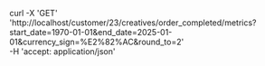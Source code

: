 curl -X 'GET' \
  'http://localhost/customer/23/creatives/order_completed/metrics?start_date=1970-01-01&end_date=2025-01-01&currency_sign=%E2%82%AC&round_to=2' \
  -H 'accept: application/json'
